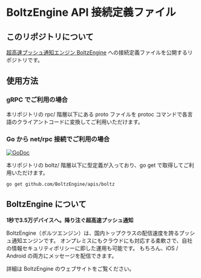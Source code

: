 # BoltzEngine API 接続定義ファイル

## このリポジトリについて

[超高速プッシュ通知エンジン BoltzEngine](https://www.fenrir-inc.com/jp/boltzengine/) への接続定義ファイルを公開するリポジトリです。

## 使用方法

### gRPC でご利用の場合

本リポジトリの rpc/ 階層以下にある proto ファイルを protoc コマンドで各言語のクライアントコードに変換してご利用いただけます。

### Go から net/rpc 接続でご利用の場合

[![GoDoc](https://godoc.org/github.com/BoltzEngine/apis/boltz?status.svg)](https://godoc.org/github.com/BoltzEngine/apis/boltz)

本リポジトリの boltz/ 階層以下に型定義が入っており、go get で取得してご利用いただけます。

```
go get github.com/BoltzEngine/apis/boltz
```

## BoltzEngine について

**1秒で3.5万デバイスへ。降り注ぐ超高速プッシュ通知**

BoltzEngine（ボルツエンジン）は、国内トップクラスの配信速度を誇るプッシュ通知エンジンです。
オンプレミスにもクラウドにも対応する柔軟さで、自社の情報セキュリティポリシーに即した運用も可能です。
もちろん、iOS / Android の両方にメッセージを配信できます。

詳細は BoltzEngine のウェブサイトをご覧ください。

